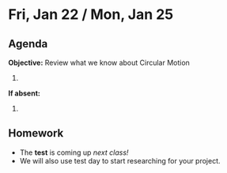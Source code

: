 Fri, Jan 22 / Mon, Jan 25
==================

Agenda
---------
**Objective:** Review what we know about Circular Motion

1. 


**If absent:**

 1. 

Homework 
-------------
- The **test** is coming up *next class!*
- We will also use test day to start researching for your project.
<!--stackedit_data:
eyJoaXN0b3J5IjpbLTE3MTk1MzgxOSwtOTkwMDAyNTE2LC0xMz
I3NjI0MTcyLC03OTY1MDU4NDVdfQ==
-->
